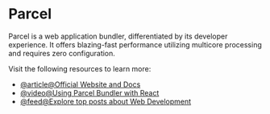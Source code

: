# Parcel

Parcel is a web application bundler, differentiated by its developer experience. It offers blazing-fast performance utilizing multicore processing and requires zero configuration.

Visit the following resources to learn more:

- [@article@Official Website and Docs](https://parceljs.org/plugin-system/bundler/)
- [@video@Using Parcel Bundler with React](https://www.youtube.com/watch?v=hCxvp3_o0gM)
- [@feed@Explore top posts about Web Development](https://app.daily.dev/tags/webdev?ref=roadmapsh)
